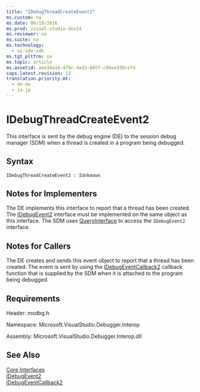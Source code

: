 ```yaml
---
title: "IDebugThreadCreateEvent2"
ms.custom: na
ms.date: 09/19/2016
ms.prod: visual-studio-dev14
ms.reviewer: na
ms.suite: na
ms.technology: 
  - vs-ide-sdk
ms.tgt_pltfrm: na
ms.topic: article
ms.assetid: aee34a14-4f9c-4ad3-845f-c96ee938cefd
caps.latest.revision: 12
translation.priority.mt: 
  - de-de
  - ja-jp
---
```

# IDebugThreadCreateEvent2
This interface is sent by the debug engine (DE) to the session debug manager (SDM) when a thread is created in a program being debugged.  
  
## Syntax  
  
```  
IDebugThreadCreateEvent2 : IUnknown  
```  
  
## Notes for Implementers  
 The DE implements this interface to report that a thread has been created. The [IDebugEvent2](../vs140/IDebugEvent2.md) interface must be implemented on the same object as this interface. The SDM uses [QueryInterface](../vs140/QueryInterface.md) to access the `IDebugEvent2` interface.  
  
## Notes for Callers  
 The DE creates and sends this event object to report that a thread has been created. The event is sent by using the [IDebugEventCallback2](../Topic/IDebugEventCallback2.md) callback function that is supplied by the SDM when it is attached to the program being debugged.  
  
## Requirements  
 Header: msdbg.h  
  
 Namespace: Microsoft.VisualStudio.Debugger.Interop  
  
 Assembly: Microsoft.VisualStudio.Debugger.Interop.dll  
  
## See Also  
 [Core Interfaces](../vs140/Core-Interfaces.md)   
 [IDebugEvent2](../vs140/IDebugEvent2.md)   
 [IDebugEventCallback2](../Topic/IDebugEventCallback2.md)
